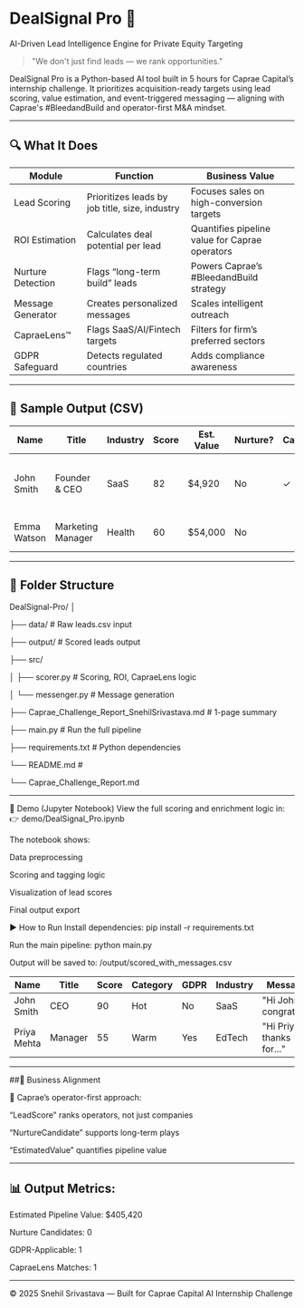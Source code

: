 # DealSignal Pro 🚀  
AI-Driven Lead Intelligence Engine for Private Equity Targeting

> "We don't just find leads — we rank opportunities."  

DealSignal Pro is a Python-based AI tool built in 5 hours for Caprae Capital’s internship challenge. It prioritizes acquisition-ready targets using lead scoring, value estimation, and event-triggered messaging — aligning with Caprae's #BleedandBuild and operator-first M&A mindset.

---

## 🔍 What It Does

| Module              | Function                                        | Business Value                                  |
|---------------------|-------------------------------------------------|--------------------------------------------------|
| Lead Scoring        | Prioritizes leads by job title, size, industry  | Focuses sales on high-conversion targets         |
| ROI Estimation      | Calculates deal potential per lead              | Quantifies pipeline value for Caprae operators   |
| Nurture Detection   | Flags “long-term build” leads                   | Powers Caprae’s #BleedandBuild strategy          |
| Message Generator   | Creates personalized messages                   | Scales intelligent outreach                      |
| CapraeLens™         | Flags SaaS/AI/Fintech targets                   | Filters for firm’s preferred sectors             |
| GDPR Safeguard      | Detects regulated countries                     | Adds compliance awareness                        |

---

## 💼 Sample Output (CSV)

| Name         | Title             | Industry | Score | Est. Value | Nurture? | CapraeLens | Message Preview                        |
|--------------|-------------------|----------|-------|------------|----------|------------|----------------------------------------|
| John Smith   | Founder & CEO     | SaaS     | 82    | $4,920     | No       | ✓          | “Hi John, I noticed your growth in…”   |
| Emma Watson  | Marketing Manager | Health   | 60    | $54,000    | No       |            | “Hi Emma, I’d love to connect…”        |

---

## 📁 Folder Structure

DealSignal-Pro/
│

├── data/ # Raw leads.csv input

├── output/ # Scored leads output

├── src/

│ ├── scorer.py # Scoring, ROI, CapraeLens logic

│ └── messenger.py # Message generation

├── Caprae_Challenge_Report_SnehilSrivastava.md  # 1-page summary

├── main.py # Run the full pipeline

├── requirements.txt # Python dependencies

└── README.md # 

└── Caprae_Challenge_Report.md

---

📓 Demo (Jupyter Notebook)
View the full scoring and enrichment logic in:
👉 demo/DealSignal_Pro.ipynb

The notebook shows:

Data preprocessing

Scoring and tagging logic

Visualization of lead scores

Final output export

▶️ How to Run
Install dependencies:
pip install -r requirements.txt

Run the main pipeline:
python main.py

Output will be saved to:
/output/scored_with_messages.csv



| Name        | Title   | Score | Category | GDPR | Industry | Message                   |
| ----------- | ------- | ----- | -------- | ---- | -------- | ------------------------- |
| John Smith  | CEO     | 90    | Hot      | No   | SaaS     | "Hi John, congrats..."    |
| Priya Mehta | Manager | 55    | Warm     | Yes  | EdTech   | "Hi Priya, thanks for..." |



---

##🧠 Business Alignment

🎯 Caprae’s operator-first approach:

“LeadScore” ranks operators, not just companies

“NurtureCandidate” supports long-term plays

“EstimatedValue” quantifies pipeline value

---

## 📊 Output Metrics:


Estimated Pipeline Value: $405,420

Nurture Candidates: 0

GDPR-Applicable: 1

CapraeLens Matches: 1

---
© 2025 Snehil Srivastava — Built for Caprae Capital AI Internship Challenge

